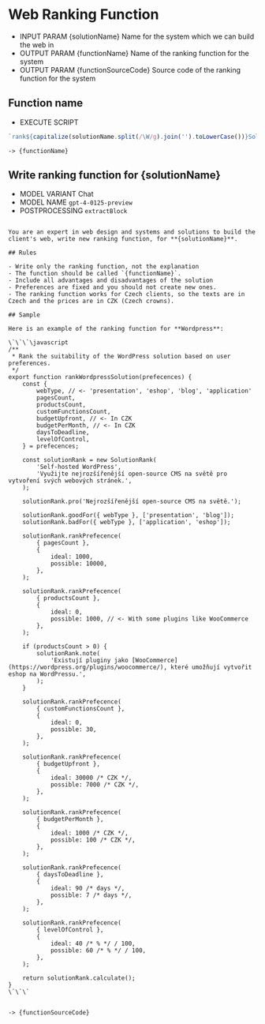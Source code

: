 # Web Ranking Function

-   INPUT PARAM {solutionName} Name for the system which we can build the web in
-   OUTPUT PARAM {functionName} Name of the ranking function for the system
-   OUTPUT PARAM {functionSourceCode} Source code of the ranking function for the system

## Function name

-   EXECUTE SCRIPT

```javascript
`rank${capitalize(solutionName.split(/\W/g).join('').toLowerCase())}Solution`;
```

`-> {functionName}`

## Write ranking function for {solutionName}

-   MODEL VARIANT Chat
-   MODEL NAME `gpt-4-0125-preview`
-   POSTPROCESSING `extractBlock`
<!-- TODO:> EXPECT "export function {functionName}(prefecences) {"-->

```

You are an expert in web design and systems and solutions to build the client's web, write new ranking function, for **{solutionName}**.

## Rules

- Write only the ranking function, not the explanation
- The function should be called `{functionName}`.
- Include all advantages and disadvantages of the solution
- Preferences are fixed and you should not create new ones.
- The ranking function works for Czech clients, so the texts are in Czech and the prices are in CZK (Czech crowns).

## Sample

Here is an example of the ranking function for **Wordpress**:

\`\`\`\javascript
/**
 * Rank the suitability of the WordPress solution based on user preferences.
 */
export function rankWordpressSolution(prefecences) {
    const {
        webType, // <- 'presentation', 'eshop', 'blog', 'application'
        pagesCount,
        productsCount,
        customFunctionsCount,
        budgetUpfront, // <- In CZK
        budgetPerMonth, // <- In CZK
        daysToDeadline,
        levelOfControl,
    } = prefecences;

    const solutionRank = new SolutionRank(
        'Self-hosted WordPress',
        'Využijte nejrozšířenější open-source CMS na světě pro vytvoření svých webových stránek.',
    );

    solutionRank.pro('Nejrozšířenější open-source CMS na světě.');

    solutionRank.goodFor({ webType }, ['presentation', 'blog']);
    solutionRank.badFor({ webType }, ['application', 'eshop']);

    solutionRank.rankPrefecence(
        { pagesCount },
        {
            ideal: 1000,
            possible: 10000,
        },
    );

    solutionRank.rankPrefecence(
        { productsCount },
        {
            ideal: 0,
            possible: 1000, // <- With some plugins like WooCommerce
        },
    );

    if (productsCount > 0) {
        solutionRank.note(
            'Existují pluginy jako [WooCommerce](https://wordpress.org/plugins/woocommerce/), které umožňují vytvořit eshop na WordPressu.',
        );
    }

    solutionRank.rankPrefecence(
        { customFunctionsCount },
        {
            ideal: 0,
            possible: 30,
        },
    );

    solutionRank.rankPrefecence(
        { budgetUpfront },
        {
            ideal: 30000 /* CZK */,
            possible: 7000 /* CZK */,
        },
    );

    solutionRank.rankPrefecence(
        { budgetPerMonth },
        {
            ideal: 1000 /* CZK */,
            possible: 100 /* CZK */,
        },
    );

    solutionRank.rankPrefecence(
        { daysToDeadline },
        {
            ideal: 90 /* days */,
            possible: 7 /* days */,
        },
    );

    solutionRank.rankPrefecence(
        { levelOfControl },
        {
            ideal: 40 /* % */ / 100,
            possible: 60 /* % */ / 100,
        },
    );

    return solutionRank.calculate();
}
\`\`\`


```

`-> {functionSourceCode}`
